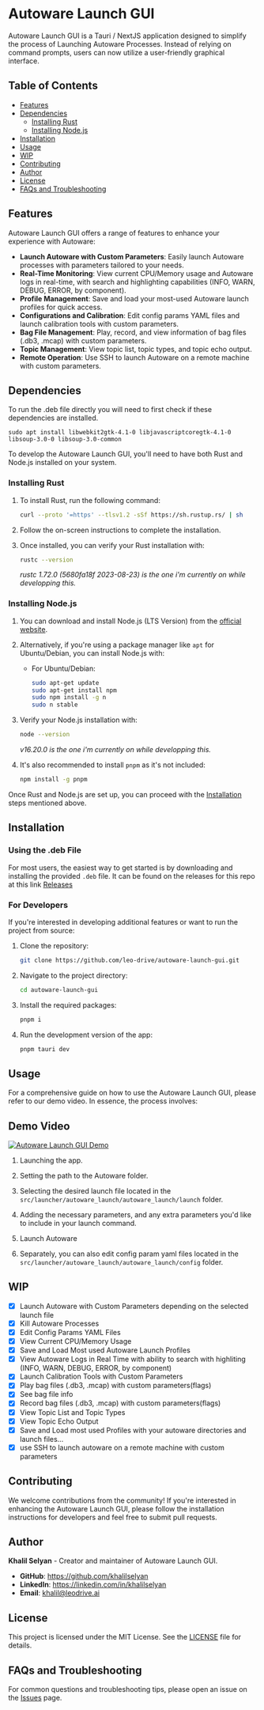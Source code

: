# Autoware Launch GUI

Autoware Launch GUI is a Tauri / NextJS application designed to simplify the process of Launching Autoware Processes. Instead of relying on command prompts, users can now utilize a user-friendly graphical interface.

## Table of Contents

- [Features](#features)
- [Dependencies](#dependencies)
  - [Installing Rust](#installing-rust)
  - [Installing Node.js](#installing-nodejs)
- [Installation](#installation)
- [Usage](#usage)
- [WIP](#wip)
- [Contributing](#contributing)
- [Author](#author)
- [License](#license)
- [FAQs and Troubleshooting](#faqs-and-troubleshooting)

## Features

Autoware Launch GUI offers a range of features to enhance your experience with Autoware:

- **Launch Autoware with Custom Parameters**: Easily launch Autoware processes with parameters tailored to your needs.
- **Real-Time Monitoring**: View current CPU/Memory usage and Autoware logs in real-time, with search and highlighting capabilities (INFO, WARN, DEBUG, ERROR, by component).
- **Profile Management**: Save and load your most-used Autoware launch profiles for quick access.
- **Configurations and Calibration**: Edit config params YAML files and launch calibration tools with custom parameters.
- **Bag File Management**: Play, record, and view information of bag files (.db3, .mcap) with custom parameters.
- **Topic Management**: View topic list, topic types, and topic echo output.
- **Remote Operation**: Use SSH to launch Autoware on a remote machine with custom parameters.

## Dependencies
To run the .deb file directly you will need to first check if these dependencies are installed.
```
sudo apt install libwebkit2gtk-4.1-0 libjavascriptcoregtk-4.1-0 libsoup-3.0-0 libsoup-3.0-common
```
To develop the Autoware Launch GUI, you'll need to have both Rust and Node.js installed on your system.

### Installing Rust

1. To install Rust, run the following command:

   ```bash
   curl --proto '=https' --tlsv1.2 -sSf https://sh.rustup.rs/ | sh
   ```

2. Follow the on-screen instructions to complete the installation.

3. Once installed, you can verify your Rust installation with:

   ```bash
   rustc --version
   ```

   _rustc 1.72.0 (5680fa18f 2023-08-23) is the one i'm currently on while developping this._

### Installing Node.js

1. You can download and install Node.js (LTS Version) from the [official website](https://nodejs.org/).

2. Alternatively, if you're using a package manager like `apt` for Ubuntu/Debian, you can install Node.js with:

   - For Ubuntu/Debian:

     ```bash
     sudo apt-get update
     sudo apt-get install npm
     sudo npm install -g n
     sudo n stable
     ```

3. Verify your Node.js installation with:

   ```bash
   node --version
   ```

   _v16.20.0 is the one i'm currently on while developping this._

4. It's also recommended to install `pnpm` as it's not included:

   ```bash
   npm install -g pnpm
   ```

Once Rust and Node.js are set up, you can proceed with the [Installation](#installation) steps mentioned above.

## Installation

### Using the .deb File

For most users, the easiest way to get started is by downloading and installing the provided `.deb` file.
It can be found on the releases for this repo at this link [Releases](https://github.com/leo-drive/autoware-launch-gui/releases/)

### For Developers

If you're interested in developing additional features or want to run the project from source:

1. Clone the repository:

   ```bash
   git clone https://github.com/leo-drive/autoware-launch-gui.git
   ```

2. Navigate to the project directory:

   ```bash
   cd autoware-launch-gui
   ```

3. Install the required packages:

   ```bash
   pnpm i
   ```

4. Run the development version of the app:

   ```bash
   pnpm tauri dev
   ```

## Usage

For a comprehensive guide on how to use the Autoware Launch GUI, please refer to our demo video. In essence, the process involves:

## **Demo Video**

[![Autoware Launch GUI Demo](https://github-production-user-asset-6210df.s3.amazonaws.com/36904941/273592037-9bb7c83d-eb79-4991-a43c-16d1c5b2673d.png)](https://www.youtube.com/watch?v=iQEEct-pwpg&ab_channel=KhalilSelyan)

1. Launching the app.
2. Setting the path to the Autoware folder.
3. Selecting the desired launch file located in the `src/launcher/autoware_launch/autoware_launch/launch` folder.
4. Adding the necessary parameters, and any extra parameters you'd like to include in your launch command.
5. Launch Autoware

6. Separately, you can also edit config param yaml files located in the `src/launcher/autoware_launch/autoware_launch/config` folder.

## WIP

- [x] Launch Autoware with Custom Parameters depending on the selected launch file
- [x] Kill Autoware Processes
- [x] Edit Config Params YAML Files
- [x] View Current CPU/Memory Usage
- [x] Save and Load Most used Autoware Launch Profiles
- [x] View Autoware Logs in Real Time with ability to search with highliting (INFO, WARN, DEBUG, ERROR, by component)
- [x] Launch Calibration Tools with Custom Parameters
- [x] Play bag files (.db3, .mcap) with custom parameters(flags)
- [x] See bag file info
- [x] Record bag files (.db3, .mcap) with custom parameters(flags)
- [x] View Topic List and Topic Types
- [x] View Topic Echo Output
- [x] Save and Load most used Profiles with your autoware directories and launch files...
- [x] use SSH to launch autoware on a remote machine with custom parameters

## Contributing

We welcome contributions from the community! If you're interested in enhancing the Autoware Launch GUI, please follow the installation instructions for developers and feel free to submit pull requests.

## Author

**Khalil Selyan** - Creator and maintainer of Autoware Launch GUI.

- **GitHub**: <https://github.com/khalilselyan>
- **LinkedIn**: <https://linkedin.com/in/khalilselyan>
- **Email**: <khalil@leodrive.ai>

## License

This project is licensed under the MIT License. See the [LICENSE](LICENSE) file for details.

## FAQs and Troubleshooting

For common questions and troubleshooting tips, please open an issue on the [Issues](https://github.com/leo-drive/autoware-launch-gui/issues) page.
